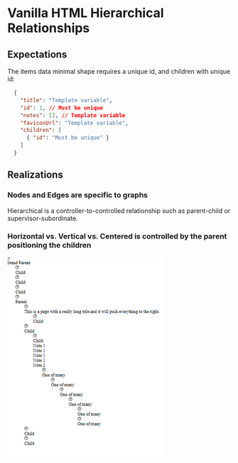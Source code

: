 # Vanilla HTML Hierarchical Relationships

## Expectations

The items data minimal shape requires a unique id, and children with unique id:

```JSON
  {
    "title": "Template variable",
    "id": 1, // Must be unique
    "notes": [], // Template variable
    "faviconUrl": "Template variable",
    "children": [
      { "id": "Must be unique" }
    ]
  }
```

## Realizations

### Nodes and Edges are specific to graphs

Hierarchical is a controller-to-controlled relationship such as parent-child or supervisor-subordinate.

### Horizontal vs. Vertical vs. Centered is controlled by the parent positioning the children

![Alt text](./documentation/images/vertical_vanilla.png)